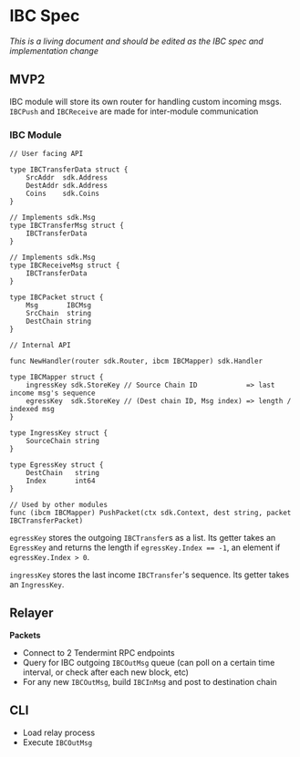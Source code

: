 # IBC Spec

*This is a living document and should be edited as the IBC spec and implementation change*

## MVP2

IBC module will store its own router for handling custom incoming msgs. `IBCPush` and `IBCReceive` are made for inter-module communication 

### IBC Module

```golang
// User facing API

type IBCTransferData struct {
    SrcAddr  sdk.Address
    DestAddr sdk.Address
    Coins    sdk.Coins
}

// Implements sdk.Msg
type IBCTransferMsg struct {
    IBCTransferData
}

// Implements sdk.Msg
type IBCReceiveMsg struct {
    IBCTransferData    
}

type IBCPacket struct {
    Msg       IBCMsg
    SrcChain  string    
    DestChain string
}

// Internal API

func NewHandler(router sdk.Router, ibcm IBCMapper) sdk.Handler

type IBCMapper struct {
    ingressKey sdk.StoreKey // Source Chain ID            => last income msg's sequence
    egressKey  sdk.StoreKey // (Dest chain ID, Msg index) => length / indexed msg
}

type IngressKey struct {
    SourceChain string
}

type EgressKey struct {
    DestChain   string
    Index       int64
}

// Used by other modules
func (ibcm IBCMapper) PushPacket(ctx sdk.Context, dest string, packet IBCTransferPacket)
```

`egressKey` stores the outgoing `IBCTransfer`s as a list. Its getter takes an `EgressKey` and returns the length if `egressKey.Index == -1`, an element if `egressKey.Index > 0`.

`ingressKey` stores the last income `IBCTransfer`'s sequence. Its getter takes an `IngressKey`.

## Relayer

**Packets**
- Connect to 2 Tendermint RPC endpoints
- Query for IBC outgoing `IBCOutMsg` queue (can poll on a certain time interval, or check after each new block, etc)
- For any new `IBCOutMsg`, build `IBCInMsg` and post to destination chain

## CLI

- Load relay process
- Execute `IBCOutMsg`
